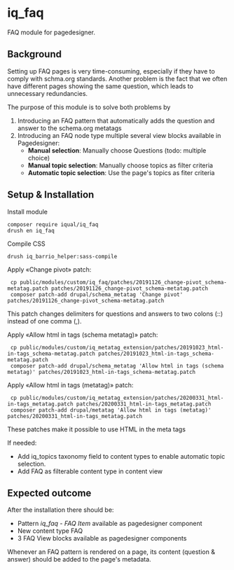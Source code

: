 # iq_faq


FAQ module for pagedesigner.


## Background
Setting up FAQ pages is very time-consuming, especially if they have to comply
with schma.org standards. Another problem is the fact that we often have
different pages showing the same question, which leads to unnecessary
redundancies.

The purpose of this module is to solve both problems by
1. Introducing an FAQ pattern that automatically adds the question and answer
   to the schema.org metatags
2. Introducing an FAQ node type multiple several view blocks available in
   Pagedesigner:
	- **Manual selection**: Manually choose Questions (todo: multiple choice)
	- **Manual topic selection**: Manually choose topics as filter criteria
	- **Automatic topic selection**: Use the page's topics as fiter criteria

## Setup & Installation
Install module

    composer require iqual/iq_faq
    drush en iq_faq


Compile CSS

    drush iq_barrio_helper:sass-compile


Apply «Change pivot» patch:

     cp public/modules/custom/iq_faq/patches/20191126_change-pivot_schema-metatag.patch patches/20191126_change-pivot_schema-metatag.patch
     composer patch-add drupal/schema_metatag 'Change pivot' patches/20191126_change-pivot_schema-metatag.patch

This patch changes delimiters for questions and answers to two colons (::)
instead of one comma (,).



Apply «Allow html in tags (schema metatag)» patch:

     cp public/modules/custom/iq_metatag_extension/patches/20191023_html-in-tags_schema-metatag.patch patches/20191023_html-in-tags_schema-metatag.patch
     composer patch-add drupal/schema_metatag 'Allow html in tags (schema metatag)' patches/20191023_html-in-tags_schema-metatag.patch

Apply «Allow html in tags (metatag)» patch:

     cp public/modules/custom/iq_metatag_extension/patches/20200331_html-in-tags_metatag.patch patches/20200331_html-in-tags_metatag.patch
     composer patch-add drupal/metatag 'Allow html in tags (metatag)' patches/20200331_html-in-tags_metatag.patch

These patches make it possible to use HTML in the meta tags



If needed:
- Add iq_topics taxonomy field to content types to enable
  automatic topic selection.
- Add FAQ as filterable content type in content view


## Expected outcome

After the installation there should be:

- Pattern *iq_faq - FAQ Item* available as pagedesigner component
- New content type FAQ
- 3 FAQ View blocks available as pagedesigner components

Whenever an FAQ pattern is rendered on a page, its content (question & answer)
should be added to the page's metadata.
